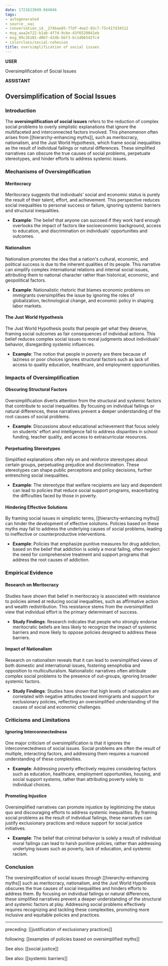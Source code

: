```yaml
---
date: 1721623949.664046
tags:
- autogenerated
- source__oai
- conversation_id__274bae85-77df-4ee2-92c7-75c41fd34512
- msg_aaa2e722-b1ab-4f7d-9cbe-43f6520041eb
- msg_09c26101-d067-42db-bbf3-bc1d06542fc4
- colorclass/social-cohesion
title: oversimplification of social issues
---
```


**USER**

Oversimplification of Social Issues


**ASSISTANT**

## Oversimplification of Social Issues

### Introduction

The **oversimplification of social issues** refers to the reduction of complex social problems to overly simplistic explanations that ignore the multifaceted and interconnected factors involved. This phenomenon often arises from [[hierarchy-enhancing myths]], such as meritocracy, nationalism, and the Just World Hypothesis, which frame social inequalities as the result of individual failings or natural differences. These simplified narratives can obscure the true causes of social problems, perpetuate stereotypes, and hinder efforts to address systemic issues.

### Mechanisms of Oversimplification

#### Meritocracy

Meritocracy suggests that individuals' social and economic status is purely the result of their talent, effort, and achievement. This perspective reduces social inequalities to personal success or failure, ignoring systemic barriers and structural inequalities.

- **Example**: The belief that anyone can succeed if they work hard enough overlooks the impact of factors like socioeconomic background, access to education, and discrimination on individuals' opportunities and outcomes.

#### Nationalism

Nationalism promotes the idea that a nation's cultural, economic, and political success is due to the inherent qualities of its people. This narrative can simplify complex international relations and internal social issues, attributing them to national character rather than historical, economic, and geopolitical factors.

- **Example**: Nationalistic rhetoric that blames economic problems on immigrants oversimplifies the issue by ignoring the roles of globalization, technological change, and economic policy in shaping labor markets.

#### The Just World Hypothesis

The Just World Hypothesis posits that people get what they deserve, framing social outcomes as fair consequences of individual actions. This belief reduces complex social issues to moral judgments about individuals' behavior, disregarding systemic influences.

- **Example**: The notion that people in poverty are there because of laziness or poor choices ignores structural factors such as lack of access to quality education, healthcare, and employment opportunities.

### Impacts of Oversimplification

#### Obscuring Structural Factors

Oversimplification diverts attention from the structural and systemic factors that contribute to social inequalities. By focusing on individual failings or natural differences, these narratives prevent a deeper understanding of the root causes of social problems.

- **Example**: Discussions about educational achievement that focus solely on students' effort and intelligence fail to address disparities in school funding, teacher quality, and access to extracurricular resources.

#### Perpetuating Stereotypes

Simplified explanations often rely on and reinforce stereotypes about certain groups, perpetuating prejudice and discrimination. These stereotypes can shape public perceptions and policy decisions, further entrenching social inequalities.

- **Example**: The stereotype that welfare recipients are lazy and dependent can lead to policies that reduce social support programs, exacerbating the difficulties faced by those in poverty.

#### Hindering Effective Solutions

By framing social issues in simplistic terms, [[hierarchy-enhancing myths]] can hinder the development of effective solutions. Policies based on these myths may fail to address the underlying causes of social problems, leading to ineffective or counterproductive interventions.

- **Example**: Policies that emphasize punitive measures for drug addiction, based on the belief that addiction is solely a moral failing, often neglect the need for comprehensive treatment and support programs that address the root causes of addiction.

### Empirical Evidence

#### Research on Meritocracy

Studies have shown that belief in meritocracy is associated with resistance to policies aimed at reducing social inequalities, such as affirmative action and wealth redistribution. This resistance stems from the oversimplified view that individual effort is the primary determinant of success.

- **Study Findings**: Research indicates that people who strongly endorse meritocratic beliefs are less likely to recognize the impact of systemic barriers and more likely to oppose policies designed to address these barriers.

#### Impact of Nationalism

Research on nationalism reveals that it can lead to oversimplified views of both domestic and international issues, fostering xenophobia and opposition to multiculturalism. Nationalistic narratives often attribute complex social problems to the presence of out-groups, ignoring broader systemic factors.

- **Study Findings**: Studies have shown that high levels of nationalism are correlated with negative attitudes toward immigrants and support for exclusionary policies, reflecting an oversimplified understanding of the causes of social and economic challenges.

### Criticisms and Limitations

#### Ignoring Interconnectedness

One major criticism of oversimplification is that it ignores the interconnectedness of social issues. Social problems are often the result of multiple, interacting factors, and addressing them requires a nuanced understanding of these complexities.

- **Example**: Addressing poverty effectively requires considering factors such as education, healthcare, employment opportunities, housing, and social support systems, rather than attributing poverty solely to individual choices.

#### Promoting Injustice

Oversimplified narratives can promote injustice by legitimizing the status quo and discouraging efforts to address systemic inequalities. By framing social problems as the result of individual failings, these narratives can justify exclusionary practices and reduce support for social justice initiatives.

- **Example**: The belief that criminal behavior is solely a result of individual moral failings can lead to harsh punitive policies, rather than addressing underlying issues such as poverty, lack of education, and systemic racism.

### Conclusion

The oversimplification of social issues through [[hierarchy-enhancing myths]] such as meritocracy, nationalism, and the Just World Hypothesis obscures the true causes of social inequalities and hinders efforts to address them. By focusing on individual failings or natural differences, these simplified narratives prevent a deeper understanding of the structural and systemic factors at play. Addressing social problems effectively requires recognizing and tackling these complexities, promoting more inclusive and equitable policies and practices.


---

preceding: [[justification of exclusionary practices]]  


following: [[examples of policies based on oversimplified myths]]

See also: [[social justice]]


See also: [[systemic barriers]]
